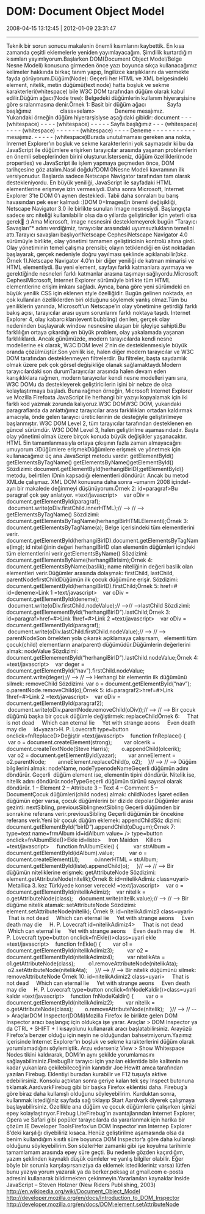 # DOM: Document Object Model

2008-04-15 13:12:45 | 2012-01-09 23:31:47

---

Teknik bir sorun sonucu makalenin önemli kısımlarını kaybettik. En kısa zamanda çeşitli eklemelerle yeniden yayımlayacağım. Şimdilik kurtardığım kısımları yayımlıyorum.Başlarken DOM(Document Object Model/Belge Nesne Modeli) konusuna girmeden önce yazı boyunca sıkça kullanacağımız kelimeler hakkında birkaç tanım yapıp, İngilizce karşılıklarını da vermekte fayda görüyorum.Düğüm(Node): Geçerli her HTML ve XML belgesindeki element, nitelik, metin düğümü(text node) hatta boşluk ve sekme karakterleri(whitespace) bile W3C DOM tarafından düğüm olarak kabul edilir.Düğüm ağacı(Node tree): Belgedeki düğümlerin kullanım hiyerarşisine göre sıralanmasına denir.Örnek 1: Basit bir düğüm ağacı    &nbsp;&nbsp; &nbsp;  &nbsp;&nbsp; &nbsp;&nbsp;&nbsp; &nbsp;Sayfa başlığımız  &nbsp;&nbsp; &nbsp; &nbsp;&nbsp; &nbsp;  &nbsp;&nbsp; &nbsp;&nbsp;&nbsp; &nbsp;class=selam&gt;  &nbsp;&nbsp; &nbsp;&nbsp;&nbsp; &nbsp;&nbsp;&nbsp; &nbsp;Deneme mesajımız. &nbsp;&nbsp; &nbsp; Yukarıdaki örneğin düğüm hiyerarşisiyse aşağıdaki gibidir:   document  -   - - (whitespace)  - -   - - (whitespace)  - -   - - - Sayfa başlığımız  - - - (whitespace)  - -   - - (whitespace)  - - - - - - (whitespace)  - - - - Deneme  - - - - -   - - - - - - mesajımız.  - - - - - (whitespace)Burada unutulmaması gereken ana nokta, Inrernet Explorer&rsquo;ın boşluk ve sekme karakterlerini yok saymasıdır ki bu da JavaScript ile düğümlere erişirken tarayıcılar arasında yaşanan problemlerin en önemli sebeplerinden birini oluşturur.İsterseniz, düğüm özellikleri(node properties) ve JavaScript ile işlem yapmaya geçmeden önce, DOM tarihçesine göz atalım.Nasıl doğdu?DOM 0Nesne Modeli kavramının ilk versiyonudur. Başlarda sadece Netscape Navigator tarafından tam olarak destekleniyordu. En büyük yeniliği, JavaScript ile sayfadaki HTML elementlerine erişmeye izin vermesiydi. Daha sonra Microsoft, Internet Explorer 3&rsquo;te DOM 0&rsquo;ı aynen destekledi. Tabii daha sonraları bu barış havasından pek eser kalmadı :)DOM 0+ImagesEn önemli değişikliği, Netscape Navigator 3.0 ile birlikte sunulan Image nesnesiydi. Başlangıçta sadece src niteliği kullanılabilir olsa da o yıllarda geliştiriciler için yeterli olsa gerek :) Ama Microsoft, Image nesnesini desteklemeyerek bugün &ldquo;Tarayıcı Savaşları&rdquo;* adını verdiğimiz, tarayıcılar arasındaki uyumsuzlukların temelini attı.Tarayıcı savaşları başlıyor!Netscape CephesiNetscape Navigator 4.0 sürümüyle birlikte, olay yönetimi tamamen geliştiricinin kontrolü altına girdi. Olay yönetiminin temel çalışma prensibi; olayın tetiklendiği en üst noktadan başlayarak, gerçek nedeniyle doğru yayılması şeklinde açıklanabilir(bkz. Örnek 1).Netscape Navigator 4.0&rsquo;ın bir diğer yeniliği de katman mimarisi ve  HTML elementiydi. Bu yeni element, sayfayı farklı katmanlara ayırmaya ve gerektiğinde nesneleri farklı katmanlar arasına taşımayı sağlıyordu.Microsoft CephesiMicrosoft, Internet Explorer sürümüyle birlikte tüm HTML elementlerine erişim imkanı sağladı. Ayrıca, bana göre yeni sürümdeki en büyük yenilik CSS için eklenen style özelliğidir. Bugün gelinen noktada, en çok kullanılan özelliklerden biri olduğunu söylemek yanlış olmaz.Tüm bu yeniliklerin yanında, Microsoft&rsquo;un Netscape&rsquo;in olay yönetimine getirdiği farklı bakış açısı, tarayıcılar arası uyum sorunlarını farklı noktaya taşıdı. Internet Explorer 4, olay kabarcıkları(event bubbling) denilen, gerçek olay nedeninden başlayarak window nesnesine ulaşan bir işleyişe sahipti.Bu farklılığın ortaya çıkardığı en büyük problem, olay yakalamada yaşanan farklılıklardı. Ancak günümüzde, modern tarayıcılarda kendi nesne modellerine ek olarak, W3C DOM level 2&rsquo;nin de desteklenmesiyle büyük oranda çözülmüştür.Son yenilik ise, halen diğer modern tarayıcılar ve W3C DOM tarafından desteklenmeyen filtrelerdir. Bu filtreler, başta saydamlık olmak üzere pek çok görsel değişikliğe olanak sağlamaktaydı.Modern tarayıcılardaki son durumTarayıcılar arasında halen devam eden karışıklıklara rağmen, modern tarayıcılar kendi nesne modelleri yanı sıra, W3C DOMu da destekleyerek geliştiricilerin işini bir nebze de olsa kolaylaştırmaya başladı. Buna rağmen örneğin, Microsoft Internet Explorer ve Mozilla Firefoxta JavaScript ile herhangi bir yazıyı kopyalamak için iki farklı kod yazmak zorunda kalıyoruz.W3C DOMW3C DOM, yukarıdaki paragraflarda da anlattığımız tarayıcılar arası farklılıkları ortadan kaldırmak amacıyla, önde gelen tarayıcı üreticilerinin de desteğiyle geliştirilmeye başlanmıştır. W3C DOM Level 2, tüm tarayıcılar tarafından desteklenen en güncel sürümdür. W3C DOM Level 3, halen geliştirilme aşamasındadır. Başta olay yönetimi olmak üzere birçok konuda büyük değişikler yaşanacaktır. HTML 5in tamamlanmasıyla ortaya çıkışının fazla zaman almayacağını umuyorum :)Düğümlere erişmekDüğümlere erişmek ve yönetmek için kullanacağımız üç ana JavaScript metodu vardır:  getElementById() getElementsByTagName() getElementsByName()getElementById()  Sözdizimi: document.getElementById(herhangiBirID);getElementById() metodu, belirtilen IDnin kapsadığı elementleri döndürür. Ancak bu metod XMLde çalışmaz. XML DOM konusuna daha sonra &ndash;umarım 2008 içinde!- ayrı bir makalede değinmeyi düşünüyorum.Örnek 2: id=paragraf&gt;Bu paragraf çok şey anlatıyor.  =text/javascript>    var oDiv = document.getElementById(paragraf);    document.write(oDiv.firstChild.innerHTML);// --> // --&gt; getElementsByTagName()  Sözdizimi: document.getElementsByTagName(herhangiBirHTMLElementi);Örnek 3:  document.getElementsByTagName(a);  Belge içerisindeki tüm  elementlerini verir.  document.getElementById(herhangiBirID).document.getElementsByTagName(img);  id niteliğinin değeri herhangiBirID olan elementin düğümleri içindeki tüm  elementlerini verir.getElementsByName()  Sözdizimi: document.getElementsByName(herhangiBirIsim);Örnek 4:  document.getElementsByName(baslik);  name niteliğinin değeri baslik olan elementleri verir.Düğümler arasında dolaşmak: firstChild, lastChild, parentNodefirstChildDüğümün ilk çocuk düğümüne erişir.  Sözdizimi: document.getElementById(herhangiBirID).firstChild;Örnek 5:   href=# id=deneme&gt;Link 1 =text/javascript>    var oDiv = document.getElementById(deneme);    document.write(oDiv.firstChild.nodeValue);// -->// --&gt;lastChild  Sözdizimi: document.getElemementById(&ldquo;herhangiBirID&rdquo;).lastChild;Örnek 3:  id=paragraf&gt;href=#&gt;Link 1href=#&gt;Link 2 =text/javascript>    var oDiv = document.getElementById(paragraf);    document.write(oDiv.lastChild.firstChild.nodeValue);// --> // --&gt; parentNodeSon örnekten yola çıkarak açıklamaya çalışırsam, &nbsp; elementi tüm çocuk(child) elementların ana(parent) düğümüdür.Düğümlerin değerlerini almak: nodeValue  Sözdizimi: document.getElemementById(&ldquo;herhangiBirID&rdquo;).lastChild.nodeValue;Örnek 4:  =text/javascript>    var deger = document.getElementById(“nav”).firstChild.nodeValue;    document.write(deger);// --> // --&gt; Herhangi bir elementin ilk düğümünü silmek: removeChild  Sözdizimi: var o = document.getElementById(&ldquo;nav&rdquo;); o.parentNode.removeChild(o);Örnek 5:  id=paragraf2&gt;href=#&gt;Link 1href=#&gt;Link 2 =text/javascript>    var oDiv = document.getElementById(paragraf2);    document.write(oDiv.parentNode.removeChild(oDiv));// --> // --&gt; Bir çocuk düğümü başka bir çocuk düğümle değiştirmek: replaceChildÖrnek 6:   &nbsp;&nbsp; &nbsp;That is not dead &nbsp;&nbsp; &nbsp;Which can eternal lie &nbsp;&nbsp; &nbsp;Yet with strange aeons &nbsp;&nbsp; &nbsp;Even death may die &nbsp;&nbsp; &nbsp;id=yazar&gt;H. P. Lovecraft  type=button onclick=fnReplace()&gt;Değiştir =text/javascript>    function fnReplace() {        var o = document.createElement(strong);        var oIcerik = document.createTextNode(Steve Harris);        o.appendChild(oIcerik);        var o2 = document.getElementById(yazar);        var anneElement = o2.parentNode;        anneElement.replaceChild(o, o2);    }// --> // --&gt; Düğüm bilgilerini almak: nodeName, nodeTypenodeNameGeçerli düğümün adını döndürür. Geçerli&nbsp; düğüm element ise, elementin tipini döndürür. Nitelik ise, nitelik adını döndürür.nodeTypeGeçerli düğümün türünü sayısal olarak döndürür.  1 &ndash; Element 2 &ndash; Attribute 3 &ndash; Text 4 &ndash; Comment 5 &ndash; DocumentÇocuk düğümleri(child nodes) almak: childNodes  İşaret edilen düğümün eğer varsa, çocuk düğümlerini bir dizide depolar.Düğümler arası gezinti: nextSibling, previousSiblingnextSibling  Geçerli düğümden bir sonrakine referans verir.previousSibling  Geçerli düğümün bir öncekine referans verir.Yeni bir çocuk düğüm eklemek: appendChildSöz dizimi: document.getElementById(&ldquo;birID&rdquo;).appendChild(oDugum);Örnek 7:   type=text name=frmAlbum id=idAlbum value= /&gt;  type=button onclick=fnAlbumEkle()&gt;Ekle  id=liste&gt; &nbsp;&nbsp; &nbsp;Iron Maiden &nbsp;&nbsp; &nbsp;Killers  =text/javascript>     function fnAlbumEkle() {          var strAlbum = document.getElementById(idAlbum).value;          var o = document.createElement(LI);          o.innerHTML = strAlbum;          document.getElementById(liste).appendChild(o);     }// --> // --&gt; Bir düğümün niteliklerine erişmek: getAttributeNode  Sözdizimi: element.getAttributeNode(nitelik);Örnek 8:  id=nitelikAdimiz class=uyari&gt; &nbsp;&nbsp; &nbsp;Metallica 3. kez Türkiyede konser verecek! =text/javascript>    var o = document.getElementById(nitelikAdimiz);    var nitelik = o.getAttributeNode(class);    document.write(nitelik.value);// --> // --&gt;   Bir düğüme nitelik atamak: setAttributeNode  Sözdizimi: element.setAttributeNode(nitelik);  Örnek 9:  id=nitelikAdimiz3 class=uyari&gt; &nbsp;&nbsp; &nbsp;That is not dead &nbsp;&nbsp; &nbsp;Which can eternal lie &nbsp;&nbsp; &nbsp;Yet with strange aeons &nbsp;&nbsp; &nbsp;Even death may die &nbsp;&nbsp; &nbsp;H. P. Lovecraft id=nitelikAdimiz4&gt; &nbsp;&nbsp; &nbsp;That is not dead &nbsp;&nbsp; &nbsp;Which can eternal lie &nbsp;&nbsp; &nbsp;Yet with strange aeons &nbsp;&nbsp; &nbsp;Even death may die &nbsp;&nbsp; &nbsp;H. P. Lovecraft  type=button onclick=fnEkle()&gt;class=uyari ekle =text/javascript>    function fnEkle() {        var o1 = document.getElementById(nitelikAdimiz3);         var o2 = document.getElementById(nitelikAdimiz4);         var nitelikAta = o1.getAttributeNode(class);         o1.removeAttributeNode(nitelikAta);        o2.setAttributeNode(nitelikAta);     }// --> // --&gt;   Bir nitelik düğümünü silmek: removeAttributeNode  Örnek 10:  id=nitelikAdimiz2 class=uyari&gt; &nbsp;&nbsp; &nbsp;That is not dead &nbsp;&nbsp; &nbsp;Which can eternal lie &nbsp;&nbsp; &nbsp;Yet with strange aeons &nbsp;&nbsp; &nbsp;Even death may die &nbsp;&nbsp; &nbsp;H. P. Lovecraft  type=button onclick=fnNodeKaldir()&gt;class=uyari kaldır =text/javascript>    function fnNodeKaldir() {        var o = document.getElementById(nitelikAdimiz2);        var nitelik = o.getAttributeNode(class);        o.removeAttributeNode(nitelik);    }// --> // --&gt; AraçlarDOM Inspector(DOMi)Mozilla Firefox ile birlikte gelen DOM Inspector aracı başlangıç için oldukça işe yarar. Araçlar &gt; DOM Inspector ya da CTRL + SHIFT + I kısayolunu kullanarak aracı başlatabilirsiniz. Arayüzü Firefox&rsquo;a benzer olduğu için neyin ne olduğundan bahsetmiyorum.Yazımız içerisinde Internet Explorer&rsquo;ın boşluk ve sekme karakterlerini düğüm olarak yorumlamadığını söylemiştik. Arzu ederseniz View &gt; Show Whitespace Nodes tikini kaldırarak, DOMi&rsquo;ın aynı şekilde yorumlamasını sağlayabilirsiniz.FirebugBir tarayıcı için yazılan eklentide bile kalitenin ne kadar yukarılara çekilebileceğinin kanıtıdır Joe Hewitt amca tarafından yazılan Firebug. Eklentiyi buradan kurabilir ve F12 tuşuyla aktive edebilirsiniz. Konsolu açtıktan sonra geriye kalan tek şey Inspect butonuna tıklamak.AardvarkFirebug gibi bir başka Firefox eklentisi daha. Firebug&rsquo;a göre biraz daha kullanışlı olduğunu söyleyebilirim. Kurduktan sonra, kullanmak istediğiniz sayfada sağ tıklayıp Start Aardvark diyerek çalışmaya başlayabilirsiniz. Özellikle ana düğüm ve çocuk düğümlerle çalışırken işinizi epey kolaylaştırıyor.Firebug LiteFirebug&rsquo;ın avantajlarından Internet Explorer, Opera ve Safari gibi popüler tarayıcılarda da yararlanmak için harika bir çözüm.IE Developer ToolsFirefox&rsquo;un DOM Inspector&rsquo;ının Internep Explorer 8&rsquo;deki karşılığı diyebiliriz kısaca. Henüz geliştirilme aşamasında olsa da benim kullandığım kısıtlı süre boyunca DOM Inspector&rsquo;a göre daha kullanışlı olduğunu söyleyebilirim.Son sözlerHer zamanki gibi işe koyulma tarihimle tamamlamam arasında epey süre geçti. Bu nedenle gözden kaçırdığım, yazım şeklinden kaynaklı düşük cümleler ve yanlış bilgiler olabilir. Eğer böyle bir sorunla karşılaşırsanız(ya da eklemek istedikleriniz varsa) lütfen bunu yazıya yorum yazarak ya da berker.peksag at gmail.com e-posta adresini kullanarak bildirmekten çekinmeyin.Yararlanılan kaynaklar  Inside JavaScript &ndash; Steven Holzner (New Riders Publishing, 2003) http://en.wikipedia.org/wiki/Document_Object_Model http://developer.mozilla.org/en/docs/Introduction_to_DOM_Inspector http://developer.mozilla.org/en/docs/DOM:element.setAttributeNode

<!-- meta: archive(1) active(0) -->
